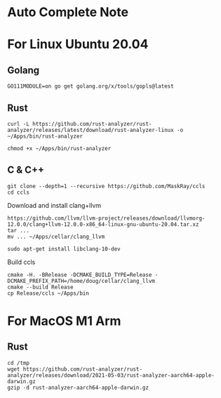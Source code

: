 # Auto Complete Note

# For Linux Ubuntu 20.04

## Golang

```
GO111MODULE=on go get golang.org/x/tools/gopls@latest
```

## Rust

```
curl -L https://github.com/rust-analyzer/rust-analyzer/releases/latest/download/rust-analyzer-linux -o ~/Apps/bin/rust-analyzer

chmod +x ~/Apps/bin/rust-analyzer
```

## C & C++

```
git clone --depth=1 --recursive https://github.com/MaskRay/ccls
cd ccls
```

Download and install clang+llvm

```
https://github.com/llvm/llvm-project/releases/download/llvmorg-12.0.0/clang+llvm-12.0.0-x86_64-linux-gnu-ubuntu-20.04.tar.xz
tar ...
mv ... ~/Apps/cellar/clang_llvm

sudo apt-get install libclang-10-dev
```

Build ccls

```
cmake -H. -BRelease -DCMAKE_BUILD_TYPE=Release -DCMAKE_PREFIX_PATH=/home/doug/cellar/clang_llvm
cmake --build Release
cp Release/ccls ~/Apps/bin
```

# For MacOS M1 Arm

## Rust

```
cd /tmp
wget https://github.com/rust-analyzer/rust-analyzer/releases/download/2021-05-03/rust-analyzer-aarch64-apple-darwin.gz
gzip -d rust-analyzer-aarch64-apple-darwin.gz
```

